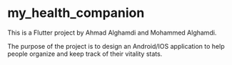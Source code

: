 # my_health_companion

This is a Flutter project by Ahmad Alghamdi and Mohammed Alghamdi.

The purpose of the project is to design an Android/IOS application
to help people organize and keep track of their vitality stats.
